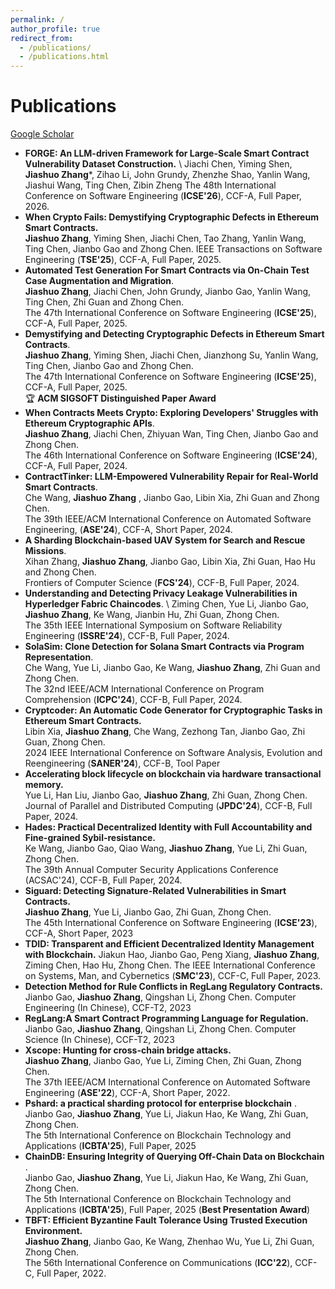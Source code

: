 ```yaml
---
permalink: /
author_profile: true
redirect_from: 
  - /publications/
  - /publications.html
---
```





# Publications
[Google Scholar](https://scholar.google.com/citations?user=4MysZzYAAAAJ&hl=en)

* **FORGE: An LLM-driven Framework for Large-Scale Smart Contract Vulnerability Dataset Construction.** \ 
  Jiachi Chen, Yiming Shen, **Jiashuo Zhang***, Zihao Li, John Grundy, Zhenzhe Shao, Yanlin Wang, Jiashui Wang, Ting Chen, Zibin Zheng
  The 48th International Conference on Software Engineering (**ICSE'26**), CCF-A, Full Paper, 2026.
* **When Crypto Fails: Demystifying Cryptographic Defects in Ethereum Smart Contracts.** \
  **Jiashuo Zhang**, Yiming Shen, Jiachi Chen, Tao Zhang, Yanlin Wang, Ting Chen, Jianbo Gao and Zhong Chen. 
  IEEE Transactions on Software Engineering (**TSE'25**), CCF-A, Full Paper, 2025.
* **Automated Test Generation For Smart Contracts via On-Chain Test Case Augmentation and Migration**. \
  **Jiashuo Zhang**, Jiachi Chen, John Grundy, Jianbo Gao, Yanlin Wang, Ting Chen, Zhi Guan and Zhong Chen.\
  The 47th International Conference on Software Engineering (**ICSE'25**), CCF-A, Full Paper, 2025.
* **Demystifying and Detecting Cryptographic Defects in Ethereum Smart Contracts**. \
  **Jiashuo Zhang**, Yiming Shen, Jiachi Chen, Jianzhong Su, Yanlin Wang, Ting Chen, Jianbo Gao and Zhong Chen.\
  The 47th International Conference on Software Engineering (**ICSE'25**), CCF-A, Full Paper, 2025.\
  🏆 **ACM SIGSOFT Distinguished Paper Award**
* **When Contracts Meets Crypto: Exploring Developers' Struggles with Ethereum Cryptographic APIs**. \
  **Jiashuo Zhang**, Jiachi Chen, Zhiyuan Wan, Ting Chen, Jianbo Gao and Zhong Chen. \
  The 46th International Conference on Software Engineering (**ICSE'24**), CCF-A, Full Paper, 2024.
* **ContractTinker: LLM-Empowered Vulnerability Repair for Real-World Smart Contracts**. \
  Che Wang, **Jiashuo Zhang** , Jianbo Gao, Libin Xia, Zhi Guan and Zhong Chen. \
  The 39th IEEE/ACM International Conference on Automated Software Engineering, (**ASE'24**), CCF-A, Short Paper, 2024.
* **A Sharding Blockchain-based UAV System for Search and Rescue Missions**. \
  Xihan Zhang, **Jiashuo Zhang**, Jianbo Gao, Libin Xia, Zhi Guan, Hao Hu and Zhong Chen. \
  Frontiers of Computer Science (**FCS'24**), CCF-B, Full Paper, 2024.
* **Understanding and Detecting Privacy Leakage Vulnerabilities in Hyperledger Fabric Chaincodes**. \ 
  Ziming Chen, Yue Li, Jianbo Gao, **Jiashuo Zhang**, Ke Wang, Jianbin Hu, Zhi Guan, Zhong Chen. \
  The 35th IEEE International Symposium on Software Reliability Engineering (**ISSRE'24**), CCF-B, Full Paper, 2024.
* **SolaSim: Clone Detection for Solana Smart Contracts via Program Representation**.\
  Che Wang, Yue Li, Jianbo Gao, Ke Wang, **Jiashuo Zhang**, Zhi Guan and Zhong Chen. \
  The 32nd IEEE/ACM International Conference on Program Comprehension (**ICPC'24**), CCF-B, Full Paper, 2024. 
* **Cryptcoder: An Automatic Code Generator for Cryptographic Tasks in Ethereum Smart Contracts.** \
  Libin Xia, **Jiashuo Zhang**, Che Wang, Zezhong Tan, Jianbo Gao, Zhi Guan, Zhong Chen. \
  2024 IEEE International Conference on Software Analysis, Evolution and Reengineering (**SANER'24**), CCF-B, Tool Paper
* **Accelerating block lifecycle on blockchain via hardware transactional memory.** \
  Yue Li, Han Liu, Jianbo Gao, **Jiashuo Zhang**, Zhi Guan, Zhong Chen. \
  Journal of Parallel and Distributed Computing (**JPDC'24**), CCF-B, Full Paper, 2024.
* **Hades: Practical Decentralized Identity with Full Accountability and Fine-grained Sybil-resistance.** \
  Ke Wang, Jianbo Gao, Qiao Wang, **Jiashuo Zhang**, Yue Li, Zhi Guan, Zhong Chen. \
  The 39th Annual Computer Security Applications Conference (ACSAC'24), CCF-B, Full Paper, 2024.
* **Siguard: Detecting Signature-Related Vulnerabilities in Smart Contracts.** \
  **Jiashuo Zhang**, Yue Li, Jianbo Gao, Zhi Guan, Zhong Chen. \
  The 45th International Conference on Software Engineering (**ICSE'23**), CCF-A, Short Paper, 2023
* **TDID: Transparent and Efficient Decentralized Identity Management with Blockchain.**
  Jiakun Hao, Jianbo Gao, Peng Xiang, **Jiashuo Zhang**, Ziming Chen, Hao Hu, Zhong Chen.
  The IEEE International Conference on Systems, Man, and Cybernetics (**SMC'23**), CCF-C, Full Paper, 2023.
* **Detection Method for Rule Conflicts in RegLang Regulatory Contracts.**
  Jianbo Gao, **Jiashuo Zhang**, Qingshan Li, Zhong Chen.
  Computer Engineering (In Chinese), CCF-T2, 2023
* **RegLang:A Smart Contract Programming Language for Regulation.**
  Jianbo Gao, **Jiashuo Zhang**, Qingshan Li, Zhong Chen.
  Computer Science (In Chinese), CCF-T2, 2023
* **Xscope: Hunting for cross-chain bridge attacks.** \
  **Jiashuo Zhang**, Jianbo Gao, Yue Li, Ziming Chen, Zhi Guan, Zhong Chen. \
  The 37th IEEE/ACM International Conference on Automated Software Engineering (**ASE'22**), CCF-A, Short Paper, 2022.
* **Pshard: a practical sharding protocol for enterprise blockchain** .\
  Jianbo Gao, **Jiashuo Zhang**, Yue Li, Jiakun Hao, Ke Wang, Zhi Guan, Zhong Chen. \
  The 5th International Conference on Blockchain Technology and Applications (**ICBTA'25**), Full Paper, 2025
* **ChainDB: Ensuring Integrity of Querying Off-Chain Data on Blockchain** .\
  Jianbo Gao, **Jiashuo Zhang**, Yue Li, Jiakun Hao, Ke Wang, Zhi Guan, Zhong Chen. \
  The 5th International Conference on Blockchain Technology and Applications (**ICBTA'25**), Full Paper, 2025 (**Best Presentation Award**)
* **TBFT: Efficient Byzantine Fault Tolerance Using Trusted Execution Environment.** \
  **Jiashuo Zhang**, Jianbo Gao, Ke Wang, Zhenhao Wu, Yue Li, Zhi Guan, Zhong Chen. \
  The 56th International Conference on Communications (**ICC'22**), CCF-C, Full Paper, 2022.
